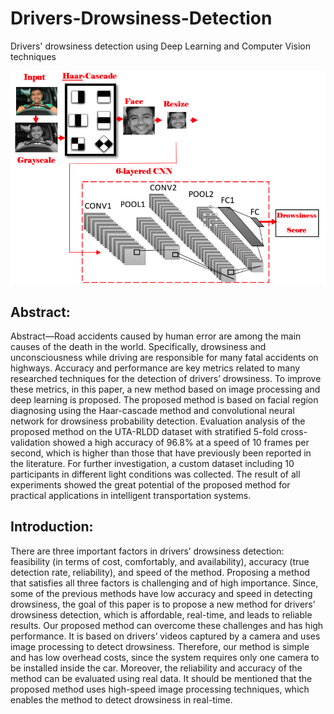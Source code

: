 # Drivers-Drowsiness-Detection
Drivers' drowsiness detection using Deep Learning and Computer Vision techniques

![](images/Untitled.png)




## Abstract:

Abstract—Road accidents caused by human error are among the main causes of the death in the world. Specifically, drowsiness and unconsciousness while driving are responsible for many fatal accidents on highways. Accuracy and performance are key metrics related to many researched techniques for the detection of drivers’ drowsiness. To improve these metrics, in this paper, a new method based on image processing and deep learning is proposed. The proposed method is based on facial region diagnosing using the Haar-cascade method and convolutional neural network for drowsiness probability detection. Evaluation analysis of the proposed method on the UTA-RLDD dataset with stratified 5-fold cross-validation showed a high accuracy of 96.8% at a speed of 10 frames per second, which is higher than those that have previously been reported in the literature. For further investigation, a custom dataset including 10 participants in different light conditions was collected. The result of all experiments showed the great potential of the proposed method for practical applications in intelligent transportation systems.


## Introduction: 

There are three important factors in drivers’ drowsiness
detection: feasibility (in terms of cost, comfortably, and availability),
accuracy (true detection rate, reliability), and speed
of the method. Proposing a method that satisfies all three
factors is challenging and of high importance. Since, some
of the previous methods have low accuracy and speed in
detecting drowsiness, the goal of this paper is to propose a new
method for drivers’ drowsiness detection, which is affordable,
real-time, and leads to reliable results. Our proposed method
can overcome these challenges and has high performance. It
is based on drivers’ videos captured by a camera and uses
image processing to detect drowsiness. Therefore, our method
is simple and has low overhead costs, since the system requires
only one camera to be installed inside the car. Moreover, the
reliability and accuracy of the method can be evaluated using
real data. It should be mentioned that the proposed method
uses high-speed image processing techniques, which enables
the method to detect drowsiness in real-time.
